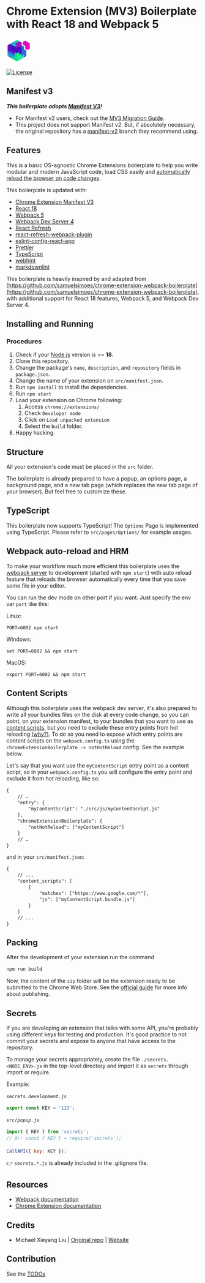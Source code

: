 # Chrome Extension (MV3) Boilerplate with React 18 and Webpack 5

![Project icon](src/assets/img/icon-64.png)

[![License][license-image]][license-url]

## Manifest v3

**_This boilerplate adopts [Manifest V3](https://developer.chrome.com/docs/extensions/mv3/intro/mv3-overview/)!_**

- For Manifest v2 users, check out the [MV3 Migration Guide](https://developer.chrome.com/docs/extensions/mv3/intro/mv3-migration/).
- This project does not support Manifest v2. But, if absolutely necessary,
  the original repository has a [manifest-v2](https://github.com/lxieyang/chrome-extension-boilerplate-react/tree/manifest-v2)
  branch they recommend using.

## Features

This is a basic OS-agnostic Chrome Extensions boilerplate to help you write modular
and modern JavaScript code, load CSS easily and
[automatically reload the browser on code changes](https://webpack.github.io/docs/webpack-dev-server.html#automatic-refresh).

This boilerplate is updated with:

- [Chrome Extension Manifest V3](https://developer.chrome.com/docs/extensions/mv3/intro/mv3-overview/)
- [React 18](https://reactjs.org)
- [Webpack 5](https://webpack.js.org/)
- [Webpack Dev Server 4](https://webpack.js.org/configuration/dev-server/)
- [React Refresh](https://www.npmjs.com/package/react-refresh)
- [react-refresh-webpack-plugin](https://github.com/pmmmwh/react-refresh-webpack-plugin)
- [eslint-config-react-app](https://www.npmjs.com/package/eslint-config-react-app)
- [Prettier](https://prettier.io/)
- [TypeScript](https://www.typescriptlang.org/)
- [webhint](https://webhint.io/)
- [markdownlint](https://github.com/DavidAnson/markdownlint)

This boilerplate is heavily inspired by and adapted from
[https://github.com/samuelsimoes/chrome-extension-webpack-boilerplate](https://github.com/samuelsimoes/chrome-extension-webpack-boilerplate),
with additional support for React 18 features, Webpack 5,
and Webpack Dev Server 4.

## Installing and Running

### Procedures

1. Check if your [Node.js](https://nodejs.org/) version is >= **18**.
2. Clone this repository.
3. Change the package's `name`, `description`, and `repository` fields in `package.json`.
4. Change the name of your extension on `src/manifest.json`.
5. Run `npm install` to install the dependencies.
6. Run `npm start`
7. Load your extension on Chrome following:
    1. Access `chrome://extensions/`
    2. Check `Developer mode`
    3. Click on `Load unpacked extension`
    4. Select the `build` folder.
8. Happy hacking.

## Structure

All your extension's code must be placed in the `src` folder.

The boilerplate is already prepared to have a popup, an options page, a
background page, and a new tab page (which replaces the new tab page of your
browser). But feel free to customize these.

## TypeScript

This boilerplate now supports TypeScript! The `Options` Page is implemented
using TypeScript. Please refer to `src/pages/Options/` for example usages.

## Webpack auto-reload and HRM

To make your workflow much more efficient this boilerplate uses the
[webpack server](https://webpack.github.io/docs/webpack-dev-server.html) to
development (started with `npm start`) with auto reload feature that reloads
the browser automatically every time that you save some file in your editor.

You can run the dev mode on other port if you want. Just specify the env var
`port` like this:

Linux:

```shell
PORT=6002 npm start
```

Windows:

```shell
set PORT=6002 && npm start
```

MacOS:

```shell
export PORT=6002 && npm start
```

## Content Scripts

Although this boilerplate uses the webpack dev server, it's also prepared to
write all your bundles files on the disk at every code change, so you can point,
on your extension manifest, to your bundles that you want to use as
[content scripts](https://developer.chrome.com/extensions/content_scripts),
but you need to exclude these entry points from hot reloading
[(why?)](https://github.com/samuelsimoes/chrome-extension-webpack-boilerplate/issues/4#issuecomment-261788690).
To do so you need to expose which entry points are content scripts on the
`webpack.config.ts` using the `chromeExtensionBoilerplate -> notHotReload` config.
See the example below.

Let's say that you want use the `myContentScript` entry point as a content
script, so in your `webpack.config.ts` you will configure the entry point and
exclude it from hot reloading, like so:

<!-- prettier-ignore -->
```jsonc
{
    // …
    "entry": {
        "myContentScript": "./src/js/myContentScript.js"
    },
    "chromeExtensionBoilerplate": {
        "notHotReload": ["myContentScript"]
    }
    // …
}
```

and in your `src/manifest.json`:

<!-- prettier-ignore -->
```jsonc
{
    // ...
    "content_scripts": [
        {
            "matches": ["https://www.google.com/*"],
            "js": ["myContentScript.bundle.js"]
        }
    ]
    // ...
}
```

## Packing

After the development of your extension run the command

```bash
npm run build
```

Now, the content of the `zip` folder will be the extension ready to be submitted
to the Chrome Web Store. See the [official guide](https://developer.chrome.com/webstore/publish)
for more info about publishing.

## Secrets

If you are developing an extension that talks with some API, you're probably
using different keys for testing and production. It's good practice to not
commit your secrets and expose to anyone that have access to the repository.

To manage your secrets appropriately, create the file `./secrets.<NODE_ENV>.js`
in the top-level directory and import it as `secrets` through import or require.

Example:

_`secrets.development.js`_

```js
export const KEY = '123';
```

_`src/popup.js`_

```js
import { KEY } from 'secrets';
// Or: const { KEY } = require('secrets');

CallAPI({ key: KEY });
```

:point_right: `secrets.*.js` is already included in the .gitignore file.

## Resources

- [Webpack documentation](https://webpack.js.org/concepts/)
- [Chrome Extension documentation](https://developer.chrome.com/extensions/getstarted)

## Credits

- Michael Xieyang Liu | [Original repo](https://github.com/lxieyang/chrome-extension-boilerplate-react)
  | [Website](https://lxieyang.github.io)

## Contribution

See the [TODOs](./TODO.md)

[license-image]: https://img.shields.io/npm/l/markdownlint.svg
[license-url]: ./LICENSE.md
